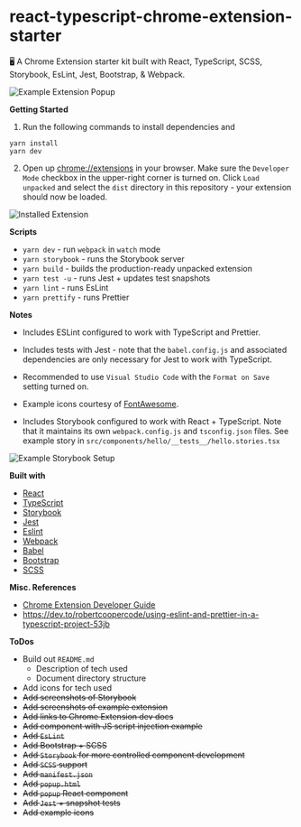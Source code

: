 # react-typescript-chrome-extension-starter

:desktop_computer: A Chrome Extension starter kit built with React, TypeScript, SCSS, Storybook, EsLint, Jest, Bootstrap, &amp; Webpack.

![Example Extension Popup](https://i.imgur.com/Wp37usG.png "Example Extension Popup")

**Getting Started**

1. Run the following commands to install dependencies and

```
yarn install
yarn dev
```

2. Open up [chrome://extensions](chrome://extensions) in your browser. Make sure the `Developer Mode` checkbox in the upper-right corner is turned on. Click `Load unpacked` and select the `dist` directory in this repository - your extension should now be loaded.

![Installed Extension](https://i.imgur.com/ORuHbDR.png "Installed Extension")

**Scripts**

-   `yarn dev` - run `webpack` in `watch` mode
-   `yarn storybook` - runs the Storybook server
-   `yarn build` - builds the production-ready unpacked extension
-   `yarn test -u` - runs Jest + updates test snapshots
-   `yarn lint` - runs EsLint
-   `yarn prettify` - runs Prettier

**Notes**

-   Includes ESLint configured to work with TypeScript and Prettier.

-   Includes tests with Jest - note that the `babel.config.js` and associated dependencies are only necessary for Jest to work with TypeScript.

-   Recommended to use `Visual Studio Code` with the `Format on Save` setting turned on.

-   Example icons courtesy of [FontAwesome](https://fontawesome.com).

-   Includes Storybook configured to work with React + TypeScript. Note that it maintains its own `webpack.config.js` and `tsconfig.json` files. See example story in `src/components/hello/__tests__/hello.stories.tsx`

![Example Storybook Setup](https://i.imgur.com/ER0WHtY.png "Example Storybook Setup")

**Built with**

-   [React](https://reactjs.org)
-   [TypeScript](https://www.typescriptlang.org/)
-   [Storybook](https://storybook.js.org/)
-   [Jest](https://jestjs.io)
-   [Eslint](https://eslint.org/)
-   [Webpack](https://webpack.js.org/)
-   [Babel](https://babeljs.io/)
-   [Bootstrap](https://getbootstrap.com)
-   [SCSS](https://sass-lang.com/)

**Misc. References**

-   [Chrome Extension Developer Guide](https://developer.chrome.com/extensions/devguide)
-   https://dev.to/robertcoopercode/using-eslint-and-prettier-in-a-typescript-project-53jb

**ToDos**

-   Build out `README.md`
    -   Description of tech used
    -   Document directory structure
-   Add icons for tech used
-   ~~Add screenshots of Storybook~~
-   ~~Add screenshots of example extension~~
-   ~~Add links to Chrome Extension dev docs~~
-   ~~Add component with JS script injection example~~
-   ~~Add `EsLint`~~
-   ~~Add Bootstrap + SCSS~~
-   ~~Add `Storybook` for more controlled component development~~
-   ~~Add `SCSS` support~~
-   ~~Add `manifest.json`~~
-   ~~Add `popup.html`~~
-   ~~Add `popup` React component~~
-   ~~Add `Jest` + snapshot tests~~
-   ~~Add example icons~~
